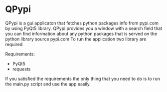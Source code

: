 # QPypi
QPypi is a gui applicaton that fetches python packages info from pypi.com by using PyQt5 library. QPypi provides you a window with a search field that you can find information about any python packages that is served on the python library source pypi.com
To run the application two library are required

Requirements:
 * PyQt5
 * requests

If you satisfied the requirements the only thing that you need to do is to run the main.py script and use the app easily.
